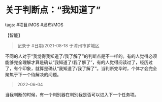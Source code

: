 # 关于判断点：“我知道了”

tags: #项目/MOS #发布/MOS 

<category>【智能】</category>

> 记录于 #日期/2021-08-18 于漳州市芗城区


不同的人对于“我觉得我知道了/我了解了”的判断点是不一样的。有的人觉得必须能够完全理解才算是确认“我知道了/我了解了”，有的人觉得阅读过了，经历过了，有个印象，就算是确认“我知道了/我了解了”。当判断完毕时，个体才会完全聚焦于下一个待解决的问题。

> 2022-06-04 

当我判断的时候，有一个判别器在判别我是否可以进入下一个任务项。